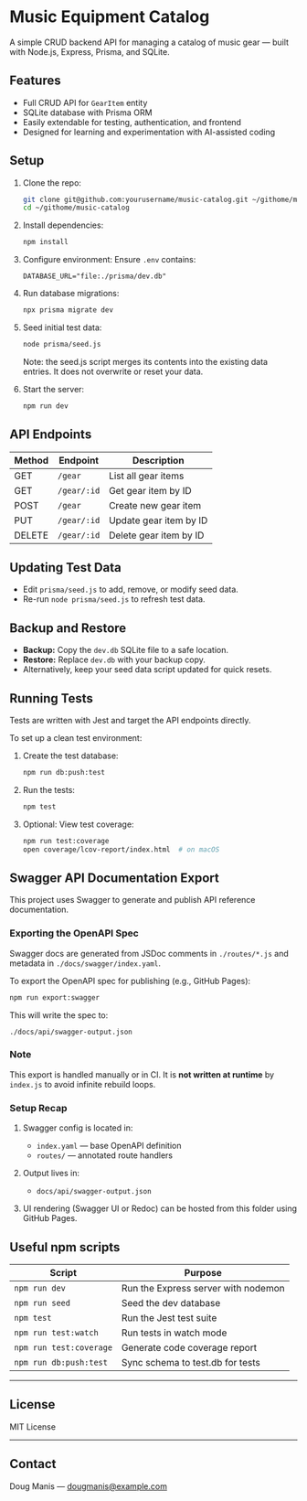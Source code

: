 # Music Equipment Catalog

A simple CRUD backend API for managing a catalog of music gear — built with Node.js, Express, Prisma, and SQLite.

## Features

- Full CRUD API for `GearItem` entity
- SQLite database with Prisma ORM
- Easily extendable for testing, authentication, and frontend
- Designed for learning and experimentation with AI-assisted coding

## Setup

1. Clone the repo:

   ```bash
   git clone git@github.com:yourusername/music-catalog.git ~/githome/music-catalog
   cd ~/githome/music-catalog
   ```

2. Install dependencies:

   ```bash
   npm install
   ```

3. Configure environment:
   Ensure `.env` contains:

   ```env
   DATABASE_URL="file:./prisma/dev.db"
   ```

4. Run database migrations:

   ```bash
   npx prisma migrate dev
   ```

5. Seed initial test data:

   ```bash
   node prisma/seed.js
   ```

   Note: the seed.js script merges its contents into the existing data entries. It does not overwrite or reset your data.

6. Start the server:

   ```bash
   npm run dev
   ```

## API Endpoints

| Method | Endpoint       | Description                 |
| ------ | -------------- | ---------------------------|
| GET    | `/gear`        | List all gear items         |
| GET    | `/gear/:id`    | Get gear item by ID         |
| POST   | `/gear`        | Create new gear item        |
| PUT    | `/gear/:id`    | Update gear item by ID      |
| DELETE | `/gear/:id`    | Delete gear item by ID      |

## Updating Test Data

- Edit `prisma/seed.js` to add, remove, or modify seed data.
- Re-run `node prisma/seed.js` to refresh test data.

## Backup and Restore

- **Backup:** Copy the `dev.db` SQLite file to a safe location.
- **Restore:** Replace `dev.db` with your backup copy.
- Alternatively, keep your seed data script updated for quick resets.

## Running Tests

Tests are written with Jest and target the API endpoints directly.

To set up a clean test environment:

1. Create the test database:

   ```bash
   npm run db:push:test

2. Run the tests:

   ```bash
   npm test

3. Optional: View test coverage:

   ```bash
   npm run test:coverage
   open coverage/lcov-report/index.html  # on macOS

## Swagger API Documentation Export

This project uses Swagger to generate and publish API reference documentation.

### Exporting the OpenAPI Spec

Swagger docs are generated from JSDoc comments in `./routes/*.js` and metadata in `./docs/swagger/index.yaml`.

To export the OpenAPI spec for publishing (e.g., GitHub Pages):

```bash
npm run export:swagger
```

This will write the spec to:

```
./docs/api/swagger-output.json
```

### Note

This export is handled manually or in CI. It is **not written at runtime** by `index.js` to avoid infinite rebuild loops.

### Setup Recap

1. Swagger config is located in:
   - `index.yaml` — base OpenAPI definition
   - `routes/` — annotated route handlers

2. Output lives in:
   - `docs/api/swagger-output.json`

3. UI rendering (Swagger UI or Redoc) can be hosted from this folder using GitHub Pages.

## Useful npm scripts

| Script              | Purpose                                  |
|---------------------|------------------------------------------|
| `npm run dev`       | Run the Express server with nodemon      |
| `npm run seed`      | Seed the dev database                    |
| `npm test`          | Run the Jest test suite                  |
| `npm run test:watch`| Run tests in watch mode                  |
| `npm run test:coverage` | Generate code coverage report       |
| `npm run db:push:test`  | Sync schema to test.db for tests    |

---

## License

MIT License

---

## Contact

Doug Manis — <dougmanis@example.com>

